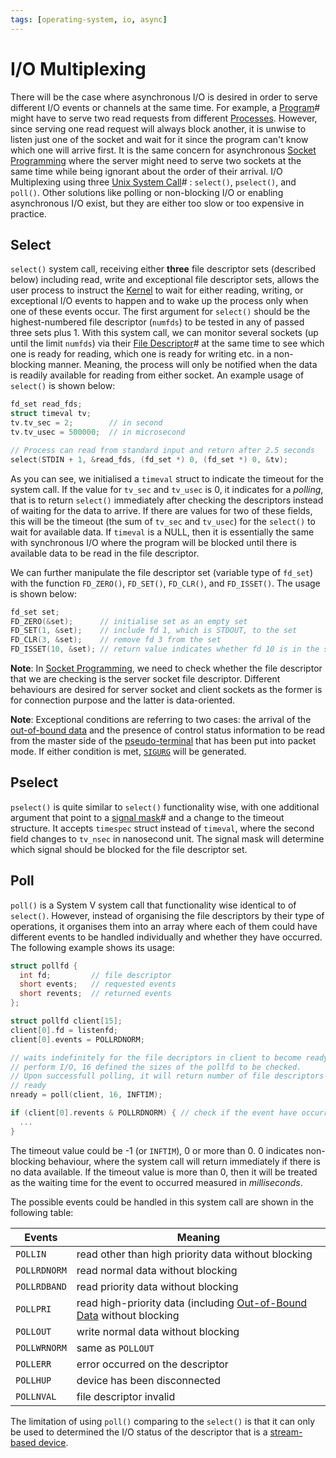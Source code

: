 ```yaml
---
tags: [operating-system, io, async]
---
```


# I/O Multiplexing

There will be the case where asynchronous I/O is desired in order to serve
different I/O events or channels at the same time. For example, a
[Program](202210062258.md)# might have to serve two read requests from different
[Processes](202210062301.md). However, since serving one read request will
always block another, it is unwise to listen just one of the socket and wait for
it since the program can't know which one will arrive first. It is the same
concern for asynchronous [Socket Programming](202202172152.md) where the server
might need to serve two sockets at the same time while being ignorant about the
order of their arrival. I/O Multiplexing using three [Unix System Call](202210062303.md)# :
`select()`, `pselect()`, and `poll()`. Other solutions like polling or
non-blocking I/O or enabling asynchronous I/O exist, but they are either too slow
or too expensive in practice.

## Select

`select()` system call, receiving either **three** file descriptor sets
(described below) including read, write and exceptional file descriptor sets,
allows the user process to instruct the [Kernel](202210062254.md) to wait for
either reading, writing, or exceptional I/O events to happen and to wake up the
process only when one of these events occur. The first argument for `select()`
should be the highest-numbered file descriptor (`numfds`) to be tested in any of
passed three sets plus 1. With this system call, we can monitor several sockets
(up until the limit `numfds`) via their [File Descriptor](202210172248.md)# at
the same time to see which one is ready for reading, which one is ready for
writing etc. in a non-blocking manner. Meaning, the process will only be
notified when the data is readily available for reading from either socket. An
example usage of `select()` is shown below:

```c
fd_set read_fds;
struct timeval tv;
tv.tv_sec = 2;        // in second
tv.tv_usec = 500000;  // in microsecond

// Process can read from standard input and return after 2.5 seconds
select(STDIN + 1, &read_fds, (fd_set *) 0, (fd_set *) 0, &tv);
```

As you can see, we initialised a `timeval` struct to indicate the timeout for
the system call. If the value for `tv_sec` and `tv_usec` is 0, it indicates for
a *polling*, that is to return `select()` immediately after checking the
descriptors instead of waiting for the data to arrive. If there are values for
two of these fields, this will be the timeout (the sum of `tv_sec` and
`tv_usec`) for the `select()` to wait for available data. If `timeval` is a
NULL, then it is essentially the same with synchronous I/O where the program
will be blocked until there is available data to be read in the file descriptor.

We can further manipulate the file descriptor set (variable type of `fd_set`)
with the function `FD_ZERO()`, `FD_SET()`, `FD_CLR()`, and `FD_ISSET()`. The
usage is shown below:

```c
fd_set set;
FD_ZERO(&set);      // initialise set as an empty set
FD_SET(1, &set);    // include fd 1, which is STDOUT, to the set
FD_CLR(3, &set);    // remove fd 3 from the set
FD_ISSET(10, &set); // return value indicates whether fd 10 is in the set
```

**Note**: In [Socket Programming](202202172152.md), we need to check whether the
file descriptor that we are checking is the server socket file descriptor.
Different behaviours are desired for server socket and client sockets as the
former is for connection purpose and the latter is data-oriented.

**Note**: Exceptional conditions are referring to two cases: the arrival of the
[out-of-bound data](202306252120.md) and the presence of control status
information to be read from the master side of the [pseudo-terminal](202307011324.md)
that has been put into packet mode. If either condition is met,
[`SIGURG`](202211022139.md) will be generated.

## Pselect

`pselect()` is quite similar to `select()` functionality wise, with one
additional argument that point to a [signal mask](202211022139.md)# and a change
to the timeout structure. It accepts `timespec` struct instead of `timeval`,
where the second field changes to `tv_nsec` in nanosecond unit. The signal mask
will determine which signal should be blocked for the file descriptor set.

## Poll

`poll()` is a System V system call that functionality wise identical to of
`select()`. However, instead of organising the file descriptors by their type of
operations, it organises them into an array where each of them could have
different events to be handled individually and whether they have occurred. The
following example shows its usage:

```c
struct pollfd {
  int fd;         // file descriptor
  short events;   // requested events
  short revents;  // returned events
};

struct pollfd client[15];
client[0].fd = listenfd;
client[0].events = POLLRDNORM;

// waits indefinitely for the file decriptors in client to become ready to
// perform I/O, 16 defined the sizes of the pollfd to be checked.
// Upon successfull polling, it will return number of file descriptors that are
// ready
nready = poll(client, 16, INFTIM);

if (client[0].revents & POLLRDNORM) { // check if the event have occurred
  ...
}
```

The timeout value could be -1 (or `INFTIM`), 0 or more than 0. 0 indicates
non-blocking behaviour, where the system call will return immediately if there
is no data available. If the timeout value is more than 0, then it will be
treated as the waiting time for the event to occurred measured in
*milliseconds*.

The possible events could be handled in this system call are shown in the
following table:

| Events       | Meaning                                                                                  |
| ---          | ---                                                                                      |
| `POLLIN`     | read other than high priority data without blocking                                      |
| `POLLRDNORM` | read normal data without blocking                                                        |
| `POLLRDBAND` | read priority data without blocking                                                      |
| `POLLPRI`    | read high-priority data (including [Out-of-Bound Data](202306252120.md) without blocking |
| `POLLOUT`    | write normal data without blocking                                                       |
| `POLLWRNORM` | same as `POLLOUT`                                                                        |
| `POLLERR`    | error occurred on the descriptor                                                         |
| `POLLHUP`    | device has been disconnected                                                             |
| `POLLNVAL`   | file descriptor invalid                                                                  |

The limitation of using `poll()` comparing to the `select()` is that it can only
be used to determined the I/O status of the descriptor that is a [stream-based device](202306300811.md).

